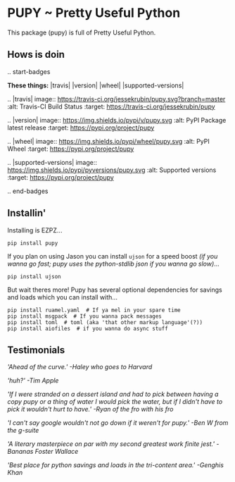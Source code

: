 # PUPY ~ Pretty Useful Python

This package (pupy) is full of Pretty Useful Python.

Hows is doin
------------

.. start-badges

**These things:** |travis| |version| |wheel| |supported-versions|


.. |travis| image:: https://travis-ci.org/jessekrubin/pupy.svg?branch=master
    :alt: Travis-CI Build Status
    :target: https://travis-ci.org/jessekrubin/pupy

.. |version| image:: https://img.shields.io/pypi/v/pupy.svg
    :alt: PyPI Package latest release
    :target: https://pypi.org/project/pupy

.. |wheel| image:: https://img.shields.io/pypi/wheel/pupy.svg
    :alt: PyPI Wheel
    :target: https://pypi.org/project/pupy

.. |supported-versions| image:: https://img.shields.io/pypi/pyversions/pupy.svg
    :alt: Supported versions
    :target: https://pypi.org/project/pupy


.. end-badges


Installin'
----------

Installing is EZPZ...

    pip install pupy

If you plan on using Jason you can install `ujson` for a speed boost *(if you wanna go fast; pupy uses the python-stdlib json if you wanna go slow)*...

    pip install ujson 

But wait theres more! Pupy has several optional dependencies for savings and loads which you can install with...
    
    pip install ruamel.yaml  # If ya mel in your spare time
    pip install msgpack  # If you wanna pack messages
    pip install toml  # toml (aka 'that other markup language'(?))
    pip install aiofiles  # if you wanna do async stuff

Testimonials
------------

*'Ahead of the curve.' -Haley who goes to Harvard*

*'huh?' -Tim Apple*

*'If I were stranded on a dessert island and had to pick between having a copy pupy or a thing of water I would pick the water, but if I didn't have to pick it wouldn't hurt to have.' -Ryan of the fro with his fro*

*'I can't say google wouldn't not go down if it weren't for pupy.' -Ben W from the g-suite*

*'A literary masterpiece on par with my second greatest work finite jest.' -Bananas Foster Wallace*

*'Best place for python savings and loads in the tri-content area.' -Genghis Khan*
